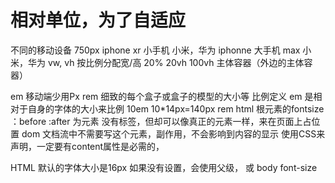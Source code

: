 # 相对单位，为了自适应
 不同的移动设备
 750px
  iphone xr 小手机
  小米，华为
  iphonne 大手机 max
  小米，华为
  vw, vh 按比例分配宽/高 20% 20vh 100vh 主体容器（外边的主体容器）

  em 移动端少用Px rem 细致的每个盒子或盒子的模型的大小等
  比例定义
  em 是相对于自身的字体的大小来比例
  10em 10*14px=140px
  rem html 根元素的fontsize
  ：before :after 为元素
  没有标签，但却可以像真正的元素一样，来在页面上占位置
  dom 文档流中不需要写这个元素，副作用，不会影响到内容的显示
  使用CSS来声明，一定要有content属性是必需的，

  HTML 默认的字体大小是16px
  如果没有设置，会使用父级， 或 body font-size

  

